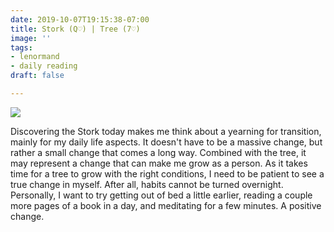 ```yaml
---
date: 2019-10-07T19:15:38-07:00
title: Stork (Q♡) | Tree (7♡)
image: ''
tags:
- lenormand
- daily reading
draft: false

---
```

![](/images/20191007-004113.jpg)

Discovering the Stork today makes me think about a yearning for transition, mainly for my daily life aspects. It doesn't have to be a massive change, but rather a small change that comes a long way. Combined with the tree, it may represent a change that can make me grow as a person. As it takes time for a tree to grow with the right conditions, I need to be patient to see a true change in myself. After all, habits cannot be turned overnight. Personally, I want to try getting out of bed a little earlier, reading a couple more pages of a book in a day, and meditating for a few minutes. A positive change.